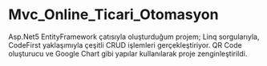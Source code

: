 # Mvc_Online_Ticari_Otomasyon
 Asp.Net5 EntityFramework çatısıyla oluşturduğum projem; Linq sorgularıyla, CodeFirst yaklaşımıyla çeşitli CRUD işlemleri gerçekleştiriyor. QR Code oluşturucu ve Google Chart gibi yapılar kullanılarak proje zenginleştirildi.
